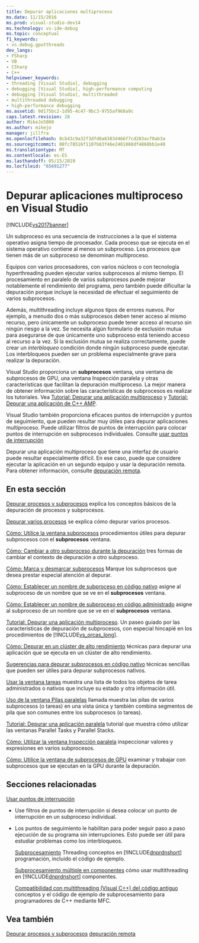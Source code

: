 ```yaml
---
title: Depurar aplicaciones multiproceso
ms.date: 11/15/2016
ms.prod: visual-studio-dev14
ms.technology: vs-ide-debug
ms.topic: conceptual
f1_keywords:
- vs.debug.gputthreads
dev_langs:
- FSharp
- VB
- CSharp
- C++
helpviewer_keywords:
- threading [Visual Studio], debugging
- debugging [Visual Studio], high-performance computing
- debugging [Visual Studio], multithreaded
- multithreaded debugging
- high-performance debugging
ms.assetid: 9d175bc2-1d95-4c47-9bc3-9755af968a9c
caps.latest.revision: 28
author: MikeJo5000
ms.author: mikejo
manager: jillfra
ms.openlocfilehash: 8cb43c9a32f3dfd0a6383d466f7cd283acf0ab3a
ms.sourcegitcommit: 08fc78516f1107b83f46e2401888df4868bb1e40
ms.translationtype: MT
ms.contentlocale: es-ES
ms.lasthandoff: 05/15/2019
ms.locfileid: "65691277"
---
```

# <a name="debug-multithreaded-applications-in-visual-studio"></a>Depurar aplicaciones multiproceso en Visual Studio
[!INCLUDE[vs2017banner](../includes/vs2017banner.md)]

Un subproceso es una secuencia de instrucciones a la que el sistema operativo asigna tiempo de procesador. Cada proceso que se ejecuta en el sistema operativo contiene al menos un subproceso. Los procesos que tienen más de un subproceso se denominan multiproceso.

 Equipos con varios procesadores, con varios núcleos o con tecnología hyperthreading pueden ejecutar varios subprocesos al mismo tiempo. El procesamiento en paralelo de varios subprocesos puede mejorar notablemente el rendimiento del programa, pero también puede dificultar la depuración porque incluye la necesidad de efectuar el seguimiento de varios subprocesos.

 Además, multithreading incluye algunos tipos de errores nuevos. Por ejemplo, a menudo dos o más subprocesos deben tener acceso al mismo recurso, pero únicamente un subproceso puede tener acceso al recurso sin ningún riesgo a la vez. Se necesita algún formulario de exclusión mutua para asegurarse de que únicamente uno subproceso está teniendo acceso al recurso a la vez. Si la exclusión mutua se realiza correctamente, puede crear un *interbloqueo* condición donde ningún subproceso puede ejecutar. Los interbloqueos pueden ser un problema especialmente grave para realizar la depuración.

 Visual Studio proporciona un **subprocesos** ventana, una ventana de subprocesos de GPU, una ventana Inspección paralela y otras características que facilitan la depuración multiproceso. La mejor manera de obtener información sobre las características de subprocesos es realizar los tutoriales. Vea [Tutorial: Depurar una aplicación multiproceso](../debugger/walkthrough-debugging-a-multithreaded-application.md) y [Tutorial: Depurar una aplicación de C++ AMP](https://msdn.microsoft.com/library/40e92ecc-f6ba-411c-960c-b3047b854fb5).

 Visual Studio también proporciona eficaces puntos de interrupción y puntos de seguimiento, que pueden resultar muy útiles para depurar aplicaciones multiproceso. Puede utilizar filtros de puntos de interrupción para colocar puntos de interrupción en subprocesos individuales. Consulte [usar puntos de interrupción](../debugger/using-breakpoints.md)

 Depurar una aplicación multiproceso que tiene una interfaz de usuario puede resultar especialmente difícil. En ese caso, puede que considere ejecutar la aplicación en un segundo equipo y usar la depuración remota. Para obtener información, consulte [depuración remota](../debugger/remote-debugging.md).

## <a name="in-this-section"></a>En esta sección
 [Depurar procesos y subprocesos](../debugger/debug-threads-and-processes.md) explica los conceptos básicos de la depuración de procesos y subprocesos.

 [Depurar varios procesos](../debugger/debug-multiple-processes.md) se explica cómo depurar varios procesos.

 [Cómo: Utilice la ventana subprocesos](../debugger/how-to-use-the-threads-window.md) procedimientos útiles para depurar subprocesos con el **subprocesos** ventana.

 [Cómo: Cambiar a otro subproceso durante la depuración](../debugger/how-to-switch-to-another-thread-while-debugging.md) tres formas de cambiar el contexto de depuración a otro subproceso.

 [Cómo: Marca y desmarcar subprocesos](../debugger/how-to-flag-and-unflag-threads.md) Marque los subprocesos que desea prestar especial atención al depurar.

 [Cómo: Establecer un nombre de subproceso en código nativo](../debugger/how-to-set-a-thread-name-in-native-code.md) asigne al subproceso de un nombre que se ve en el **subprocesos** ventana.

 [Cómo: Establecer un nombre de subproceso en código administrado](../debugger/how-to-set-a-thread-name-in-managed-code.md) asigne al subproceso de un nombre que se ve en el **subprocesos** ventana.

 [Tutorial: Depurar una aplicación multiproceso](../debugger/walkthrough-debugging-a-multithreaded-application.md).
Un paseo guiado por las características de depuración de subprocesos, con especial hincapié en los procedimientos de [!INCLUDE[vs_orcas_long](../includes/vs-orcas-long-md.md)].

 [Cómo: Depurar en un clúster de alto rendimiento](../debugger/how-to-debug-on-a-high-performance-cluster.md) técnicas para depurar una aplicación que se ejecuta en un clúster de alto rendimiento.

 [Sugerencias para depurar subprocesos en código nativo](../debugger/tips-for-debugging-threads-in-native-code.md) técnicas sencillas que pueden ser útiles para depurar subprocesos nativos.

 [Usar la ventana tareas](../debugger/using-the-tasks-window.md) muestra una lista de todos los objetos de tarea administrados o nativos que incluye su estado y otra información útil.

 [Uso de la ventana Pilas paralelas](../debugger/using-the-parallel-stacks-window.md) llamada muestra las pilas de varios subprocesos (o tareas) en una vista única y también combina segmentos de pila que son comunes entre los subprocesos (o tareas).

 [Tutorial: Depurar una aplicación paralela](../debugger/walkthrough-debugging-a-parallel-application.md) tutorial que muestra cómo utilizar las ventanas Parallel Tasks y Parallel Stacks.

 [Cómo: Utilizar la ventana Inspección paralela](../debugger/how-to-use-the-parallel-watch-window.md) inspeccionar valores y expresiones en varios subprocesos.

 [Cómo: Utilice la ventana de subprocesos de GPU](../debugger/how-to-use-the-gpu-threads-window.md) examinar y trabajar con subprocesos que se ejecutan en la GPU durante la depuración.

## <a name="related-sections"></a>Secciones relacionadas

[Usar puntos de interrupción](../debugger/using-breakpoints.md)
- Use filtros de puntos de interrupción si desea colocar un punto de interrupción en un subproceso individual.

- Los puntos de seguimiento le habilitan para poder seguir paso a paso ejecución de su programa sin interrupciones. Esto puede ser útil para estudiar problemas como los interbloqueos.

  [Subprocesamiento](https://msdn.microsoft.com/library/7b46a7d9-c6f1-46d1-a947-ae97471bba87) Threading conceptos en [!INCLUDE[dnprdnshort](../includes/dnprdnshort-md.md)] programación, incluido el código de ejemplo.

  [Subprocesamiento múltiple en componentes](https://msdn.microsoft.com/library/2fc31e68-fb71-4544-b654-0ce720478779) cómo usar multithreading en [!INCLUDE[dnprdnshort](../includes/dnprdnshort-md.md)] componentes.

  [Compatibilidad con multithreading (Visual C++) del código antiguo](https://msdn.microsoft.com/library/24425b1f-5031-4c6b-aac7-017115a40e7c) conceptos y el código de ejemplo de subprocesamiento para programadores de C++ mediante MFC.

## <a name="see-also"></a>Vea también
 [Depurar procesos y subprocesos](../debugger/debug-threads-and-processes.md) [depuración remota](../debugger/remote-debugging.md)
